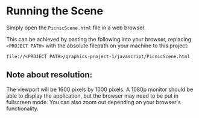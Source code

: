 # Running the Scene

Simply open the `PicnicScene.html` file in a web browser.

This can be achieved by pasting the following into your browser, replacing `<PROJECT PATH>` with the absolute filepath on your machine to this project:

`file://<PROJECT PATH>/graphics-project-1/javascript/PicnicScene.html`

## Note about resolution:

The viewport will be 1600 pixels by 1000 pixels. A 1080p monitor should be able to display the application, but the browser may need to be put in fullscreen mode. You can also zoom out depending on your browser's functionality.